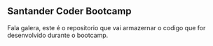 ## Santander Coder Bootcamp

Fala galera, este é o repositorio que vai armazernar o codigo que for desenvolvido durante o bootcamp.
